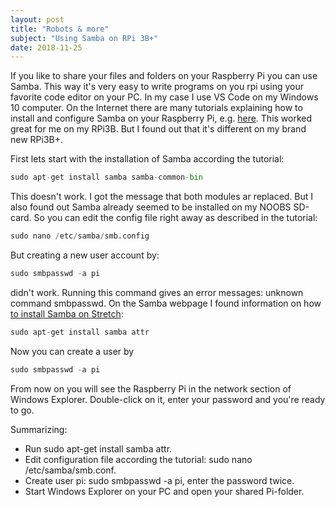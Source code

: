 ```yaml
---
layout: post
title: "Robots & more"
subject: "Using Samba on RPi 3B+"
date: 2018-11-25
---
```


If you like to share your files and folders on your Raspberry Pi you
can use Samba. This way it's very easy to write programs on you rpi using 
your favorite code editor on your PC. In my case I use VS Code on my
Windows 10 computer.
On the Internet there are many tutorials explaining how to install and configure 
Samba on your Raspberry Pi, e.g. <a href="http://raspberrywebserver.com/serveradmin/share-your-raspberry-pis-files-and-folders-across-a-network.html" 
target="_blank">here</a>. This worked great for me on my RPi3B. But I found 
out that it's different on my brand new RPi3B+.

First lets start with the installation of Samba according the tutorial:

```python
sudo apt-get install samba samba-common-bin
```

This doesn't work. I got the message that both modules ar replaced. But I 
also found out Samba already seemed to be installed on my NOOBS SD-card. 
So you can edit the config file right away as described in the tutorial:

```python
sudo nano /etc/samba/smb.config
```

But creating a new user account by:

```python
sudo smbpasswd -a pi
```

didn't work. Running this command gives an error messages: unknown command 
smbpasswd. On the Samba webpage I found information on how 
<a href="https://wiki.samba.org/index.php/Distribution-specific_Package_Installation" 
target="_blank">to install Samba on Stretch</a>:

```python
sudo apt-get install samba attr
```

Now you can create a user by

```python
sudo smbpasswd -a pi
```

From now on you will see the Raspberry Pi in the network section of Windows 
Explorer. Double-click on it, enter your password and you're ready to go.

Summarizing:

- Run sudo apt-get install samba attr.
- Edit configuration file according the tutorial: sudo nano /etc/samba/smb.conf.
- Create user pi: sudo smbpasswd -a pi, enter the password twice.
- Start Windows Explorer on your PC and open your shared Pi-folder.
